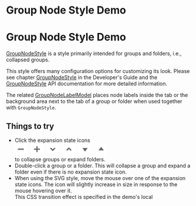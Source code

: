 <!--
 //////////////////////////////////////////////////////////////////////////////
 // @license
 // This file is part of yFiles for HTML 2.6.0.3.
 // Use is subject to license terms.
 //
 // Copyright (c) 2000-2024 by yWorks GmbH, Vor dem Kreuzberg 28,
 // 72070 Tuebingen, Germany. All rights reserved.
 //
 //////////////////////////////////////////////////////////////////////////////
-->
# Group Node Style Demo

# Group Node Style Demo

[GroupNodeStyle](https://docs.yworks.com/yfileshtml/#/api/GroupNodeStyle) is a style primarily intended for groups and folders, i.e., collapsed groups.

This style offers many configuration options for customizing its look. Please see chapter [GroupNodeStyle](https://docs.yworks.com/yfileshtml/#/dguide/styles-node_styles#styles-GroupNodeStyle) in the Developer's Guide and the [GroupNodeStyle](https://docs.yworks.com/yfileshtml/#/api/GroupNodeStyle) API documentation for more detailed information.

The related [GroupNodeLabelModel](https://docs.yworks.com/yfileshtml/#/api/GroupNodeLabelModel) places node labels inside the tab or the background area next to the tab of a group or folder when used together with `GroupNodeStyle`.

## Things to try

- Click the expansion state icons  
  ![Minus](../../resources/icons/group-minus-16.svg 'Minus')   ![Plus](../../resources/icons/group-plus-16.svg 'Plus')   ![Chevron Down](../../resources/icons/group-chevron-down-16.svg 'Chevron Down')   ![Chevron Up](../../resources/icons/group-chevron-up-16.svg 'Chevron Up')   ![Triangle Down](../../resources/icons/group-triangle-down-16.svg 'Triangle Down')   ![Triangle Up](../../resources/icons/group-triangle-up-16.svg 'Triangle Up')  
  to collapse groups or expand folders.
- Double-click a group or a folder. This will collapse a group and expand a folder even if there is no expansion state icon.
- When using the SVG style, move the mouse over one of the expansion state icons. The icon will slightly increase in size in response to the mouse hovering over it.  
  This CSS transition effect is specified in the demo's local <style> definition.
- When using SVG styles, collapse a group or expand a folder with a chevron or triangle icon. The expansion state icon will change in an animated fashion in response to the state change.  
  This CSS transition effect is specified in the demo's local <style> definition.
- Hover over a group node to get a tool tip that lists the configured properties for each group style.

## Related Demos

- [Shape Node Style Demo](../../style/shape-node-style/)
- [Rectangle Node Style Demo](../../style/rectangle-node-style/)
- [Arrow Node Style Demo](../../style/arrow-node-style/)
- [Step 01 Create A Rectangle](../../tutorial-style-implementation-node/01-create-a-rectangle/)
